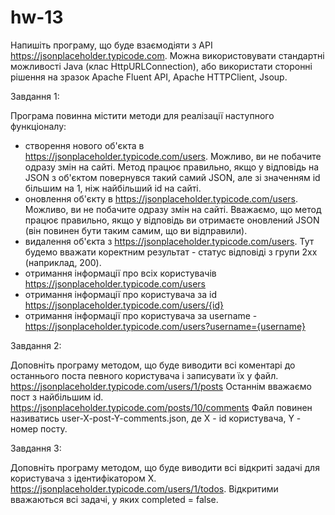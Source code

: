 # hw-13

Напишіть програму, що буде взаємодіяти з API https://jsonplaceholder.typicode.com.
Можна використовувати стандартні можливості Java (клас HttpURLConnection), або використати сторонні рішення на зразок Apache Fluent API, Apache HTTPClient, Jsoup.

Завдання 1:

Програма повинна містити методи для реалізації наступного функціоналу:
- створення нового об'єкта в https://jsonplaceholder.typicode.com/users. Можливо, ви не побачите одразу змін на сайті. Метод працює правильно, якщо у відповідь на JSON з об'єктом повернувся такий самий JSON, але зі значенням id більшим на 1, ніж найбільший id на сайті.
- оновлення об'єкту в https://jsonplaceholder.typicode.com/users. Можливо, ви не побачите одразу змін на сайті. Вважаємо, що метод працює правильно, якщо у відповідь ви отримаєте оновлений JSON (він повинен бути таким самим, що ви відправили).
- видалення об'єкта з https://jsonplaceholder.typicode.com/users. Тут будемо вважати коректним результат - статус відповіді з групи 2xx (наприклад, 200).
- отримання інформації про всіх користувачів https://jsonplaceholder.typicode.com/users
- отримання інформації про користувача за id https://jsonplaceholder.typicode.com/users/{id}
- отримання інформації про користувача за username - https://jsonplaceholder.typicode.com/users?username={username}

Завдання 2:

Доповніть програму методом, що буде виводити всі коментарі до останнього поста певного користувача і записувати їх у файл.
https://jsonplaceholder.typicode.com/users/1/posts Останнім вважаємо пост з найбільшим id.
https://jsonplaceholder.typicode.com/posts/10/comments
Файл повинен називатись user-X-post-Y-comments.json, де Х - id користувача, Y - номер посту.

Завдання 3:

Доповніть програму методом, що буде виводити всі відкриті задачі для користувача з ідентифікатором X.
https://jsonplaceholder.typicode.com/users/1/todos.
Відкритими вважаються всі задачі, у яких completed = false.
